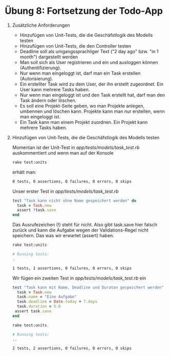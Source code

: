 # Übung 8: Fortsetzung der Todo-App

1. Zusätzliche Anforderungen
    * Hinzufügen von Unit-Tests, die die Geschäfstlogik des Modells testen
    * Hinzufügen von Unit-Tests, die den Controller testen
    * Deadline soll als umgangssprachliger Text ("2 day ago" bzw. "in 1 month") dargestellt werden
    * Man soll sich als User registrieren und  ein und ausloggen können (Authentifizierung).
    * Nur wenn man eingeloggt ist, darf man ein Task erstellen (Autorisierung).
    * Ein erstellter Task wird zu dem User, der ihn erstellt zugeordnet. Ein User kann mehrere Tasks haben.
    * Nur wenn man eingeloggt ist und den Task erstellt hat, darf man den Task ändern oder löschen.
    * Es soll eine Projekt-Seite geben, wo man Projekte anlegen, umbennen und löschen kann. Projekte kann man nur erstellen, wenn man eingeloggt ist.
    * Ein Task kann man einem Projekt zuordnen. Ein Projekt kann mehrere Tasks haben.

2. Hinzufügen von Unit-Tests, die die Geschäfstlogik des Modells testen

   Momentan ist der Unit-Test in *app/tests/models/task_test.rb* auskommentiert und wenn man auf der Konsole
   
   ```bash
   rake test:units
   ```	
   erhält man:
   ```bash
   0 tests, 0 assertions, 0 failures, 0 errors, 0 skips
   ```
   Unser erster Test in *app/tests/models/task_test.rb*
   ```ruby
   test "Task kann nicht ohne Name gespeichert werden" do
     task = Task.new
     assert !task.save
   end
   ```  
   
   Das Ausrufezeichen (!) steht für nicht. Also gibt task.save hier falsch zurück und kann die Aufgabe wegen der Validations-Regel nicht speichern. Das was wir erwartet (assert) haben.
   
   ```bash
   rake test:units
   
   # Running tests:
   .

   1 tests, 1 assertions, 0 failures, 0 errors, 0 skips
   ```	
   
   Wir fügen ein zweiten Test in *app/tests/models/task_test.rb* ein
   ```ruby
   test "Task kann mit Name, Deadline und Duraton gespeichert werden" do
     task = Task.new
     task.name = "Eine Aufgabe"
     task.deadline = Date.today + 7.days
     task.duration = 5.0
    assert task.save
   end   
   ``` 
   
   ```bash
   rake test:units
   
   # Running tests:
   ..

   2 tests, 2 assertions, 0 failures, 0 errors, 0 skips
   ```
   


